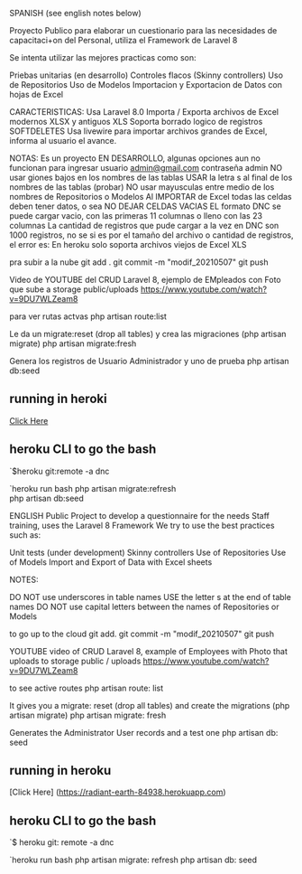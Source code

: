 
SPANISH (see english notes below)

Proyecto Publico para elaborar un cuestionario para las necesidades
de capacitaci+on del Personal, utiliza el Framework de Laravel 8

Se intenta utilizar las mejores practicas como son:

 Priebas unitarias (en desarrollo)
 Controles flacos (Skinny controllers)
 Uso de Repositorios
 Uso de Modelos
 Importacion y Exportacion de Datos con hojas de Excel

 CARACTERISTICAS:
 Usa Laravel 8.0
 Importa / Exporta archivos de Excel modernos XLSX y antiguos XLS
 Soporta borrado logico de registros SOFTDELETES
 Usa livewire para importar archivos grandes de Excel, informa al usuario el avance.

 

 NOTAS:
 Es un proyecto EN DESARROLLO, algunas opciones aun no funcionan
 para ingresar usuario admin@gmail.com contraseña admin
 NO usar giones bajos en los nombres de las tablas
 USAR la letra s al final de los nombres de las tablas (probar)
 NO usar mayusculas entre medio de los nombres de Repositorios o Modelos
 Al IMPORTAR de Excel todas las celdas deben tener datos, o sea NO DEJAR CELDAS VACIAS
 EL formato DNC se puede cargar vacio, con las primeras 11 columnas o lleno con las 23 columnas
 La cantidad de registros que pude cargar a la vez en DNC son 1000 registros, no se si es por el tamaño
   del archivo o cantidad de registros, el error es: 
 En heroku solo soporta archivos viejos de Excel XLS 

pra subir a la nube
git add .
git commit -m "modif_20210507"
git push

Video de YOUTUBE del CRUD Laravel 8, ejemplo de EMpleados con Foto que sube a storage public/uploads
https://www.youtube.com/watch?v=9DU7WLZeam8

para ver rutas actvas
php artisan route:list

Le da un migrate:reset (drop all tables)
y crea las migraciones (php artisan migrate)
php artisan migrate:fresh

Genera los registros de Usuario Administrador y uno de prueba
php artisan db:seed


## running in heroki

[Click Here](https://radiant-earth-84938.herokuapp.com)

## heroku CLI to go the bash

`$heroku git:remote -a dnc

`heroku run bash
php artisan migrate:refresh  
php artisan db:seed 


ENGLISH
Public Project to develop a questionnaire for the needs Staff training, uses the Laravel 8 Framework
We try to use the best practices such as:

 Unit tests (under development)
 Skinny controllers
 Use of Repositories
 Use of Models
 Import and Export of Data with Excel sheets
 

 NOTES:

 DO NOT use underscores in table names
 USE the letter s at the end of table names 
 DO NOT use capital letters between the names of Repositories or Models
 
to go up to the cloud
git add.
git commit -m "modif_20210507"
git push

YOUTUBE video of CRUD Laravel 8, example of Employees with Photo that uploads to storage public / uploads
https://www.youtube.com/watch?v=9DU7WLZeam8

to see active routes
php artisan route: list

It gives you a migrate: reset (drop all tables)
and create the migrations (php artisan migrate)
php artisan migrate: fresh

Generates the Administrator User records and a test one
php artisan db: seed


## running in heroku

[Click Here] (https://radiant-earth-84938.herokuapp.com)

## heroku CLI to go the bash

`$ heroku git: remote -a dnc

`heroku run bash
php artisan migrate: refresh
php artisan db: seed